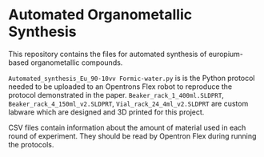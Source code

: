 # Automated Organometallic Synthesis
This repository contains the files for automated synthesis of europium-based organometallic compounds.

<code>Automated_synthesis_Eu_90-10vv Formic-water.py</code> is is the Python protocol needed to be uploaded to an Opentrons Flex robot to reproduce the protocol demonstrated in the paper. <code>Beaker_rack_1_400ml.SLDPRT</code>, <code>Beaker_rack_4_150ml_v2.SLDPRT</code>, <code>Vial_rack_24_4ml_v2.SLDPRT</code> are custom labware which are designed and 3D printed for this project.

CSV files contain information about the amount of material used in each round of experiment. They should be read by Opentron Flex during running the protocols.
